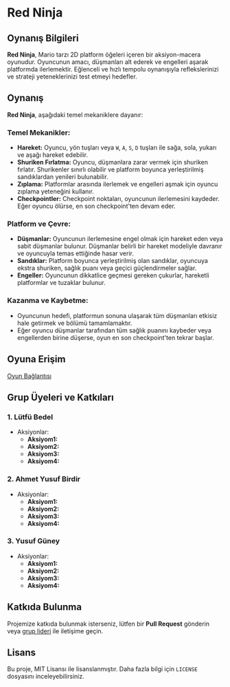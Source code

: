 # Red Ninja

## Oynanış Bilgileri 
**Red Ninja**, Mario tarzı 2D platform öğeleri içeren bir aksiyon-macera oyunudur. Oyuncunun amacı, düşmanları alt ederek ve engelleri aşarak platformda ilerlemektir. Eğlenceli ve hızlı tempolu oynanışıyla reflekslerinizi ve strateji yeteneklerinizi test etmeyi hedefler.  

## Oynanış  
**Red Ninja**, aşağıdaki temel mekaniklere dayanır:  

### Temel Mekanikler:  
- **Hareket:** Oyuncu, yön tuşları veya `W`, `A`, `S`, `D` tuşları ile sağa, sola, yukarı ve aşağı hareket edebilir.  
- **Shuriken Fırlatma:** Oyuncu, düşmanlara zarar vermek için shuriken fırlatır. Shurikenler sınırlı olabilir ve platform boyunca yerleştirilmiş sandıklardan yenileri bulunabilir.  
- **Zıplama:** Platformlar arasında ilerlemek ve engelleri aşmak için oyuncu zıplama yeteneğini kullanır.  
- **Checkpointler:** Checkpoint noktaları, oyuncunun ilerlemesini kaydeder. Eğer oyuncu ölürse, en son checkpoint'ten devam eder.  

### Platform ve Çevre:  
- **Düşmanlar:** Oyuncunun ilerlemesine engel olmak için hareket eden veya sabit düşmanlar bulunur. Düşmanlar belirli bir hareket modeliyle davranır ve oyuncuyla temas ettiğinde hasar verir.  
- **Sandıklar:** Platform boyunca yerleştirilmiş olan sandıklar, oyuncuya ekstra shuriken, sağlık puanı veya geçici güçlendirmeler sağlar.  
- **Engeller:** Oyuncunun dikkatlice geçmesi gereken çukurlar, hareketli platformlar ve tuzaklar bulunur.  

### Kazanma ve Kaybetme:  
- Oyuncunun hedefi, platformun sonuna ulaşarak tüm düşmanları etkisiz hale getirmek ve bölümü tamamlamaktır.  
- Eğer oyuncu düşmanlar tarafından tüm sağlık puanını kaybeder veya engellerden birine düşerse, oyun en son checkpoint'ten tekrar başlar.  

## Oyuna Erişim  
[Oyun Bağlantısı](#)  

## Grup Üyeleri ve Katkıları  

### 1. **Lütfü Bedel**  
- Aksiyonlar:  
  - **Aksiyom1:** 
  - **Aksiyom2:**
  - **Aksiyom3:** 
  - **Aksiyom4:** 

### 2. **Ahmet Yusuf Birdir**  
- Aksiyonlar:  
  - **Aksiyom1:** 
  - **Aksiyom2:**
  - **Aksiyom3:** 
  - **Aksiyom4:** 


### 3. **Yusuf Güney**  
- Aksiyonlar:  
  - **Aksiyom1:** 
  - **Aksiyom2:**
  - **Aksiyom3:** 
  - **Aksiyom4:** 

## Katkıda Bulunma  
Projemize katkıda bulunmak isterseniz, lütfen bir **Pull Request** gönderin veya [grup lideri](mailto:example@example.com) ile iletişime geçin.  

## Lisans  
Bu proje, MIT Lisansı ile lisanslanmıştır. Daha fazla bilgi için `LICENSE` dosyasını inceleyebilirsiniz.
